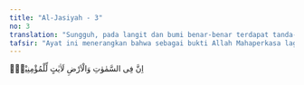 ```yaml
---
title: "Al-Jasiyah - 3"
no: 3
translation: "Sungguh, pada langit dan bumi benar-benar terdapat tanda-tanda (kebesaran Allah) bagi orang-orang mukmin."
tafsir: "Ayat ini menerangkan bahwa sebagai bukti Allah Mahaperkasa lagi Mahabijaksana, dapat dilihat pada kejadian langit, bumi, pada diri manusia dan pada binatang yang beraneka ragam macamnya. Ditegaskan bahwa di langit dan di bumi, banyak sekali terdapat tanda-tanda kekuasaan dan keperkasaan Allah. Orang yang berpikiran sederhana, pasti akan berkesimpulan bahwa di balik kejadian langit dan bumi beserta semua yang ada di antaranya, tentu ada zat yang Maha Pencipta lagi Mahakuasa. Apalagi orang yang tinggi ilmunya, tentu lebih dapat memahaminya lagi.\n\nPenciptaan langit, bumi dan isinya yang sangat menakjubkan sebagai tanda keagungan dan kekuasaan Allah bagi orang beriman, dan menunjukkan Allah-lah yang berhak disembah bukan selain Dia.\n\nDalam ayat ini disebutkan orang yang beriman bukan yang lainnya, karena merekalah yang dapat mengambil manfaat bahwa pencipta langit dan bumi adalah Allah, maka mereka tidak menyembah kecuali kepada-Nya.\n\nPada akhir ayat ini, Allah menjelaskan bahwa tanda-tanda kekuasaan Allah yang ada di langit dan di bumi itu menjadi tanda dan bukti wujud dan kekuasaan Allah bagi orang-orang yang beriman. Dengan memperhatikan tanda-tanda kekuasaan Allah yang ada di langit dan di bumi itu, orang yang berjiwa bersih, berpikiran sehat yang ingin mencari kebenaran dan tidak dipengaruhi oleh godaan setan tentulah akan menjadi orang yang menerima kenyataan bahwa Al-Qur'an yang diturunkan kepada Muhammad saw itu benar-benar wahyu dari Allah yang harus dilaksanakan oleh setiap manusia yang ingin hidup bahagia di dunia dan di akhirat nanti. Sebaliknya, jiwa seseorang yang dikotori oleh noda-noda kemaksiatan, pikiran yang telah dibelenggu oleh kepercayaan syirik telah tergoda oleh tipu daya setan, maka bagaimana pun jelas dan cerahnya tanda-tanda kekuasaan dan kebesaran Allah, mereka tidak akan dapat merasakan dan menghayatinya. Karena itu, mereka tetap bergelimang dalam kekafiran dan kemaksiatan.\n\nTanda-tanda kekuasaan Allah tersebar baik di langit maupun di bumi. Sebagai contoh adalah berkaitan dengan benda-benda langit seperti terurai pada Surah al-An'am/6: 96-97. \n\nDia menyingsingkan pagi dan menjadikan malam untuk beristirahat, dan (menjadikan) matahari dan bulan untuk perhitungan. Itulah ketetapan Allah Yang Mahaperkasa, Maha Mengetahui. Dan Dialah yang menjadikan bintang-bintang bagimu, agar kamu menjadikannya petunjuk dalam kegelapan di darat dan di laut. Kami telah menjelaskan tanda-tanda (kekuasaan Kami) kepada orang-orang yang mengetahui. (al-An'am/6: 96-97).\n\nMenurut kajian saintis, manusia sejak awal peradaban telah mengunakan benda-benda di langit seperti matahari dan bumi sebagai perhitungan penanggalan. Penanggalan berbasis pada 'gerak dan posisi matahari di langit bumi, atau yang dikenal dengan Solar Calendar, telah dilakukan oleh peradaban Barat (berasal dari Romawi dan Yunani), India; sedang peradaban Yahudi, Arab, Cina, juga India menggunakan Lunar Calendar, yaitu perhitungan berbasiskan kepada 'gerak dan posisi bulan di langit bumi. Dalam bahasa astronomi, Solar Calendar berbasiskan pada lintasan-orbit bumi terhadap posisi matahari, sedang Lunar Calendar berbasis pada lintasan-orbit bulan terhadap posisi bumi dan matahari. Demikian halnya bintang-bintang di langit sebagai yang digunakan sebagai indikator navigasi. Dalam bahasa ilmiah, indikator navigasi yang menggunakan atau berbasiskan posisi bintang-bintang di langit ini disebut stellar navigation. Stellar navigation juga telah digunakan oleh para pengembara darat untuk menentukan arah perjalanannya. Dalam dunia modern sekarang ini, ternyata stellar navigation juga telah digunakan oleh pesawat antariksa, seperti jenis pesawat Ulang-alik (Space Shuttle): Columbia, Challenger, dan Enterprise.\n\nDemikan halnya tanda-tanda kekuasaan Allah yang dapat dijumpai di bumi. Salah satunya adalah seperti disebut dalam Surah asy-Syura/42: 32 di atas, di mana gunung-gunung yang menurut awam tetap di tempatnya, ternyata mengapung dan bergerak."
---
```


اِنَّ فِى السَّمٰوٰتِ وَالْاَرْضِ لَاٰيٰتٍ لِّلْمُؤْمِنِيْنَۗ
